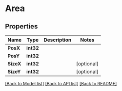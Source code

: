 # Area

## Properties

Name | Type | Description | Notes
------------ | ------------- | ------------- | -------------
**PosX** | **int32** |  | 
**PosY** | **int32** |  | 
**SizeX** | **int32** |  | [optional] 
**SizeY** | **int32** |  | [optional] 

[[Back to Model list]](../README.md#documentation-for-models) [[Back to API list]](../README.md#documentation-for-api-endpoints) [[Back to README]](../README.md)


